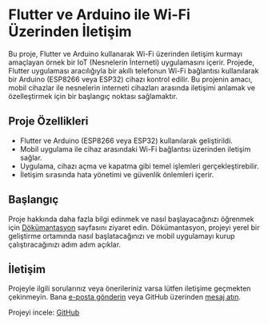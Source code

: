 # Flutter ve Arduino ile Wi-Fi Üzerinden İletişim

Bu proje, Flutter ve Arduino kullanarak Wi-Fi üzerinden iletişim kurmayı amaçlayan örnek bir IoT (Nesnelerin İnterneti) uygulamasını içerir. Projede, Flutter uygulaması aracılığıyla bir akıllı telefonun Wi-Fi bağlantısı kullanılarak bir Arduino (ESP8266 veya ESP32) cihazı kontrol edilir. Bu projenin amacı, mobil cihazlar ile nesnelerin interneti cihazları arasında iletişimi anlamak ve özelleştirmek için bir başlangıç noktası sağlamaktır.

## Proje Özellikleri

- Flutter ve Arduino (ESP8266 veya ESP32) kullanılarak geliştirildi.
- Mobil uygulama ile cihaz arasındaki Wi-Fi bağlantısı üzerinden iletişim sağlar.
- Uygulama, cihazı açma ve kapatma gibi temel işlemleri gerçekleştirebilir.
- İletişim sırasında hata yönetimi ve güvenlik önlemleri içerir.

## Başlangıç

Proje hakkında daha fazla bilgi edinmek ve nasıl başlayacağınızı öğrenmek için [Dökümantasyon](https://github.com/ahmetsecer/FlutterAndArdunioWifi/wiki) sayfasını ziyaret edin. Dökümantasyon, projeyi yerel bir geliştirme ortamında nasıl başlatacağınızı ve mobil uygulamayı kurup çalıştıracağınızı adım adım açıklar.


## İletişim

Projeyle ilgili sorularınız veya önerileriniz varsa lütfen iletişime geçmekten çekinmeyin. Bana [e-posta gönderin](mailto:info@ahmetsecer.com) veya GitHub üzerinden [mesaj atın](https://github.com/ahmetsecer).

Projeyi incele: [GitHub](https://github.com/ahmetsecer/FlutterAndArdunioWifi)
